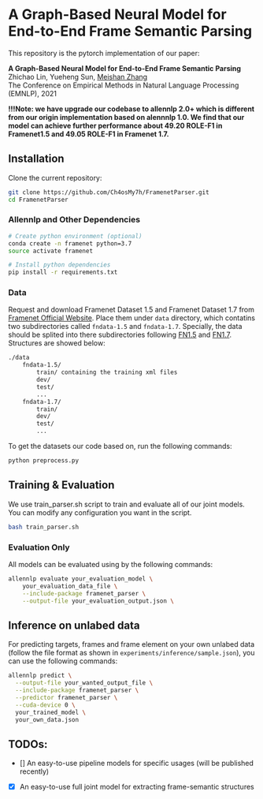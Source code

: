 # A Graph-Based Neural Model for End-to-End Frame Semantic Parsing
This repository is the pytorch implementation of our paper:

**A Graph-Based Neural Model for End-to-End Frame Semantic Parsing**<br>
Zhichao Lin, Yueheng Sun, [Meishan Zhang](http://zhangmeishan.github.io//) <br>
The Conference on Empirical Methods in Natural Language Processing (EMNLP), 2021<br>

**!!!Note: we have upgrade our codebase to allennlp 2.0+ which is different from our origin implementation based on alennnlp 1.0. We find that our model can achieve further performance about 49.20 ROLE-F1 in Framenet1.5 and 49.05 ROLE-F1 in Framenet 1.7.**
## Installation 

Clone the current repository:
```bash
git clone https://github.com/Ch4osMy7h/FramenetParser.git
cd FramenetParser
```

### Allennlp and Other Dependencies


```bash
# Create python environment (optional)
conda create -n framenet python=3.7
source activate framenet

# Install python dependencies
pip install -r requirements.txt
```

### Data
Request and download Framenet Dataset 1.5 and Framenet Dataset 1.7 from [Framenet Official Website]("https://framenet.icsi.berkeley.edu/fndrupal/"). Place them under `data` directory, which contatins two subdirectories called `fndata-1.5` and `fndata-1.7`. Specially, the data should be splited into there subdirectories following [FN1.5](https://github.com/swabhs/scaffolding/blob/master/allennlp/data/dataset_readers/framenet/full_text_reader.py) and [FN1.7](https://github.com/swabhs/open-sesame/blob/625da3d451/sesame/globalconfig.py). Structures are showed below:

```bash
./data
    fndata-1.5/
        train/ containing the training xml files
        dev/
        test/
        ...
    fndata-1.7/
        train/
        dev/
        test/
        ...
```

To get the datasets our code based on, run the following commands:
```bash
python preprocess.py
```

## Training & Evaluation
We use train_parser.sh script to train and evaluate all of our joint models. You can modify any configuration you want in the script.
```bash
bash train_parser.sh
```

### Evaluation Only
All models can be evaluated using by the following commands:
```bash
allennlp evaluate your_evaluation_model \
    your_evaluation_data_file \
    --include-package framenet_parser \
    --output-file your_evaluation_output.json \
```

## Inference on unlabed data
For predicting targets, frames and frame element on your own unlabed data (follow the file format as shown in `experiments/inference/sample.json`), you can use the following commands:
```bash
allennlp predict \
  --output-file your_wanted_output_file \
  --include-package framenet_parser \
  --predictor framenet_parser \
  --cuda-device 0 \
  your_trained_model \
  your_own_data.json
```

## TODOs:
- [] An easy-to-use pipeline models for specific usages (will be published recently)
- [x] An easy-to-use full joint model for extracting frame-semantic structures
